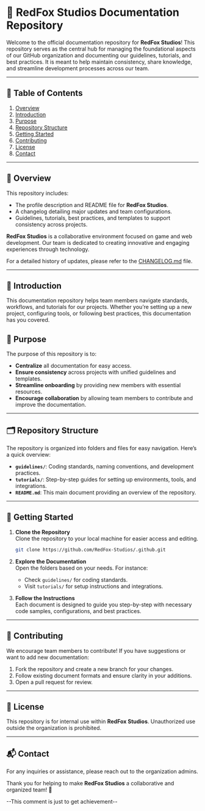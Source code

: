 # 🦊 RedFox Studios Documentation Repository

Welcome to the official documentation repository for **RedFox Studios**! This repository serves as the central hub for managing the foundational aspects of our GitHub organization and documenting our guidelines, tutorials, and best practices. It is meant to help maintain consistency, share knowledge, and streamline development processes across our team.

---

## 📖 Table of Contents

1. [Overview](#overview)
2. [Introduction](#introduction)
3. [Purpose](#purpose)
4. [Repository Structure](#repository-structure)
5. [Getting Started](#getting-started)
6. [Contributing](#contributing)
7. [License](#license)
8. [Contact](#contact)

---

## 🦊 Overview

This repository includes:
- The profile description and README file for **RedFox Studios**.
- A changelog detailing major updates and team configurations.
- Guidelines, tutorials, best practices, and templates to support consistency across projects.

**RedFox Studios** is a collaborative environment focused on game and web development. Our team is dedicated to creating innovative and engaging experiences through technology.

For a detailed history of updates, please refer to the [CHANGELOG.md](CHANGELOG.md) file.

---

## 📝 Introduction

This documentation repository helps team members navigate standards, workflows, and tutorials for our projects. Whether you’re setting up a new project, configuring tools, or following best practices, this documentation has you covered.

## 🎯 Purpose

The purpose of this repository is to:

- **Centralize** all documentation for easy access.
- **Ensure consistency** across projects with unified guidelines and templates.
- **Streamline onboarding** by providing new members with essential resources.
- **Encourage collaboration** by allowing team members to contribute and improve the documentation.

---

## 🗂️ Repository Structure

The repository is organized into folders and files for easy navigation. Here’s a quick overview:

- **`guidelines/`**: Coding standards, naming conventions, and development practices.
- **`tutorials/`**: Step-by-step guides for setting up environments, tools, and integrations.
- **`README.md`**: This main document providing an overview of the repository.

---

## 🚀 Getting Started

1. **Clone the Repository**  
   Clone the repository to your local machine for easier access and editing.
   ```bash
   git clone https://github.com/RedFox-Studios/.github.git
   ```

2. **Explore the Documentation**  
   Open the folders based on your needs. For instance:
   - Check `guidelines/` for coding standards.
   - Visit `tutorials/` for setup instructions and integrations.

3. **Follow the Instructions**  
   Each document is designed to guide you step-by-step with necessary code samples, configurations, and best practices.

---

## 🤝 Contributing

We encourage team members to contribute! If you have suggestions or want to add new documentation:

1. Fork the repository and create a new branch for your changes.
2. Follow existing document formats and ensure clarity in your additions.
3. Open a pull request for review.

---

## 📄 License

This repository is for internal use within **RedFox Studios**. Unauthorized use outside the organization is prohibited.

---

## 📬 Contact

For any inquiries or assistance, please reach out to the organization admins.

Thank you for helping to make **RedFox Studios** a collaborative and organized team! 🦊

--This comment is just to get achievement--
